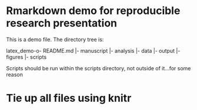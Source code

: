 # Rmarkdown demo for reproducible research presentation

This is a demo file. The directory tree is:

latex_demo-o- README.md
           |- manuscript
           |- analysis
                    |- data
                    |- output
                    |- figures
                    |- scripts

Scripts should be run within the scripts directory, not outside of it...for some reason

# Tie up all files using knitr 



